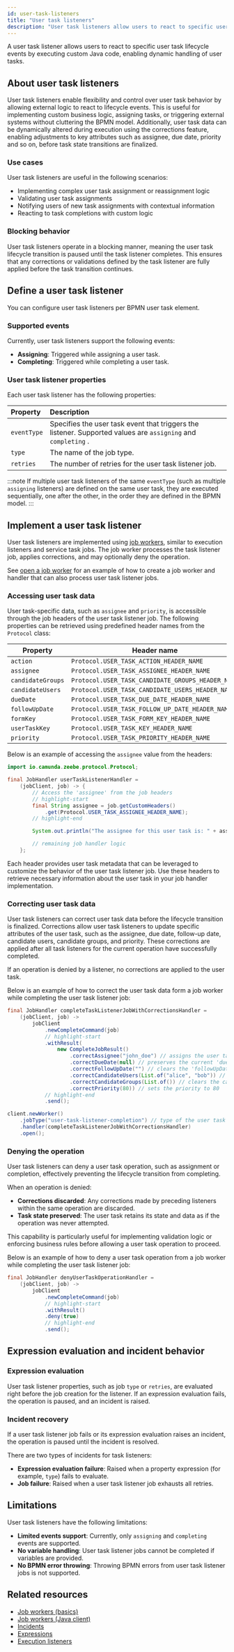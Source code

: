```yaml
---
id: user-task-listeners
title: "User task listeners"
description: "User task listeners allow users to react to specific user task lifecycle events by executing custom Java code, enabling dynamic handling of user tasks."
---
```


A user task listener allows users to react to specific user task lifecycle events by executing custom Java code, enabling dynamic handling of user tasks.

## About user task listeners

User task listeners enable flexibility and control over user task behavior by allowing external logic to react to lifecycle events. This is useful for implementing custom business logic, assigning tasks, or triggering external systems without cluttering the BPMN model. Additionally, user task data can be dynamically altered during execution using the corrections feature, enabling adjustments to key attributes such as assignee, due date, priority and so on, before task state transitions are finalized.

### Use cases

User task listeners are useful in the following scenarios:

- Implementing complex user task assignment or reassignment logic
- Validating user task assignments
- Notifying users of new task assignments with contextual information
- Reacting to task completions with custom logic

### Blocking behavior

User task listeners operate in a blocking manner, meaning the user task lifecycle transition is paused until the task listener completes. This ensures that any corrections or validations defined by the task listener are fully applied before the task transition continues.

## Define a user task listener

You can configure user task listeners per BPMN user task element.

### Supported events

Currently, user task listeners support the following events:

- **Assigning**: Triggered while assigning a user task.
- **Completing**: Triggered while completing a user task.

### User task listener properties

Each user task listener has the following properties:

| Property    | Description                                                                                                   |
| :---------- | :------------------------------------------------------------------------------------------------------------ |
| `eventType` | Specifies the user task event that triggers the listener. Supported values are `assigning` and `completing` . |
| `type`      | The name of the job type.                                                                                     |
| `retries`   | The number of retries for the user task listener job.                                                         |

:::note
If multiple user task listeners of the same `eventType` (such as multiple `assigning` listeners) are defined on the same user task, they are executed sequentially, one after the other, in the order they are defined in the BPMN model.
:::

## Implement a user task listener

User task listeners are implemented using [job workers](/components/concepts/job-workers.md), similar to execution listeners and service task jobs. The job worker processes the task listener job, applies corrections, and may optionally deny the operation.

See [open a job worker](/apis-tools/java-client-examples/job-worker-open.md) for an example of how to create a job worker and handler that can also process user task listener jobs.

### Accessing user task data

User task-specific data, such as `assignee` and `priority`, is accessible through the job headers of the user task listener job. The following properties can be retrieved using predefined header names from the `Protocol` class:

| Property          | Header name                                       |
| ----------------- | ------------------------------------------------- |
| `action`          | `Protocol.USER_TASK_ACTION_HEADER_NAME`           |
| `assignee`        | `Protocol.USER_TASK_ASSIGNEE_HEADER_NAME`         |
| `candidateGroups` | `Protocol.USER_TASK_CANDIDATE_GROUPS_HEADER_NAME` |
| `candidateUsers`  | `Protocol.USER_TASK_CANDIDATE_USERS_HEADER_NAME`  |
| `dueDate`         | `Protocol.USER_TASK_DUE_DATE_HEADER_NAME`         |
| `followUpDate`    | `Protocol.USER_TASK_FOLLOW_UP_DATE_HEADER_NAME`   |
| `formKey`         | `Protocol.USER_TASK_FORM_KEY_HEADER_NAME`         |
| `userTaskKey`     | `Protocol.USER_TASK_KEY_HEADER_NAME`              |
| `priority`        | `Protocol.USER_TASK_PRIORITY_HEADER_NAME`         |

Below is an example of accessing the `assignee` value from the headers:

```java
import io.camunda.zeebe.protocol.Protocol;

final JobHandler userTaskListenerHandler =
    (jobClient, job) -> {
        // Access the 'assignee' from the job headers
        // highlight-start
        final String assignee = job.getCustomHeaders()
            .get(Protocol.USER_TASK_ASSIGNEE_HEADER_NAME);
        // highlight-end

        System.out.println("The assignee for this user task is: " + assignee);

        // remaining job handler logic
    };
```

Each header provides user task metadata that can be leveraged to customize the behavior of the user task listener job. Use these headers to retrieve necessary information about the user task in your job handler implementation.

### Correcting user task data

User task listeners can correct user task data before the lifecycle transition is finalized. Corrections allow user task listeners to update specific attributes of the user task, such as the assignee, due date, follow-up date, candidate users, candidate groups, and priority. These corrections are applied after all task listeners for the current operation have successfully completed.

If an operation is denied by a listener, no corrections are applied to the user task.

Below is an example of how to correct the user task data form a job worker while completing the user task listener job:

```java
final JobHandler completeTaskListenerJobWithCorrectionsHandler =
    (jobClient, job) ->
        jobClient
            .newCompleteCommand(job)
            // highlight-start
            .withResult(
                new CompleteJobResult()
                    .correctAssignee("john_doe") // assigns the user task to 'john_doe'
                    .correctDueDate(null) // preserves the current 'dueDate' of the user task
                    .correctFollowUpDate("") // clears the 'followUpDate'
                    .correctCandidateUsers(List.of("alice", "bob")) // sets candidate users
                    .correctCandidateGroups(List.of()) // clears the candidate groups
                    .correctPriority(80)) // sets the priority to 80
            // highlight-end
            .send();

client.newWorker()
    .jobType("user-task-listener-completion") // type of the user task listener job
    .handler(completeTaskListenerJobWithCorrectionsHandler)
    .open();
```

### Denying the operation

User task listeners can deny a user task operation, such as assignment or completion, effectively preventing the lifecycle transition from completing.

When an operation is denied:

- **Corrections discarded**: Any corrections made by preceding listeners within the same operation are discarded.
- **Task state preserved**: The user task retains its state and data as if the operation was never attempted.

This capability is particularly useful for implementing validation logic or enforcing business rules before allowing a user task operation to proceed.

Below is an example of how to deny a user task operation from a job worker while completing the user task listener job:

```java
final JobHandler denyUserTaskOperationHandler =
    (jobClient, job) ->
        jobClient
            .newCompleteCommand(job)
            // highlight-start
            .withResult()
            .deny(true)
            // highlight-end
            .send();
```

## Expression evaluation and incident behavior

### Expression evaluation

User task listener properties, such as job `type` or `retries`, are evaluated right before the job creation for the listener. If an expression evaluation fails, the operation is paused, and an incident is raised.

### Incident recovery

If a user task listener job fails or its expression evaluation raises an incident, the operation is paused until the incident is resolved.

There are two types of incidents for task listeners:

- **Expression evaluation failure**: Raised when a property expression (for example, `type`) fails to evaluate.
- **Job failure**: Raised when a user task listener job exhausts all retries.

## Limitations

User task listeners have the following limitations:

- **Limited events support**: Currently, only `assigning` and `completing` events are supported.
- **No variable handling**: User task listener jobs cannot be completed if variables are provided.
- **No BPMN error throwing**: Throwing BPMN errors from user task listener jobs is not supported.

## Related resources

- [Job workers (basics)](/components/concepts/job-workers.md)
- [Job workers (Java client)](/apis-tools/java-client/job-worker.md)
- [Incidents](/components/concepts/incidents.md)
- [Expressions](/components/concepts/expressions.md)
- [Execution listeners](/components/concepts/execution-listeners.md)
